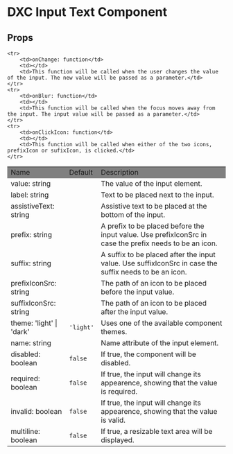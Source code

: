 # DXC Input Text Component

## Props

<table>
    <tr style="background-color: grey">
        <td>Name</td>
        <td>Default</td>
        <td>Description</td>
    </tr>
    <tr>
        <td>value: string</td>
        <td><code></code></td>
        <td>The value of the input element.</td>
    </tr>
    <tr>
        <td>label: string</td>
        <td></td>
        <td>Text to be placed next to the input.</td>
    </tr>
    <tr>
        <td>assistiveText: string</td>
        <td></td>
        <td>Assistive text to be placed at the bottom of the input.</td>
    </tr>
    <tr>
        <td>prefix: string</td>
        <td></td>
        <td>A prefix to be placed before the input value. Use prefixIconSrc in case the prefix needs to be an icon.</td>
    </tr>
    <tr>
        <td>suffix: string</td>
        <td></td>
        <td>A suffix to be placed after the input value. Use suffixIconSrc in case the suffix needs to be an icon.</td>
    </tr>
    <tr>
        <td>prefixIconSrc: string</td>
        <td></td>
        <td>The path of an icon to be placed before the input value.</td>
    </tr>
    <tr>
        <td>suffixIconSrc: string</td>
        <td></td>
        <td>The path of an icon to be placed after the input value.</td>
    </tr>
    <tr>
        <td>theme: 'light' | 'dark'</td>
        <td><code>'light'</code></td>
        <td>Uses one of the available component themes.</td>
    </tr>
    <tr>
        <td>name: string</td>
        <td></td>
        <td>Name attribute of the input element.</td>
    </tr>
    <tr>
        <td>disabled: boolean</td>
        <td><code>false</code></td>
        <td>If true, the component will be disabled.</td>
    </tr>
    <tr>
        <td>required: boolean</td>
        <td><code>false</code></td>
        <td>If true, the input will change its appearence, showing that the value is required.</td>
    </tr>
    <tr>
        <td>invalid: boolean</td>
        <td><code>false</code></td>
        <td>If true, the input will change its appearence, showing that the value is valid.</td>
    </tr>
    <tr>
        <td>multiline: boolean</td>
        <td><code>false</code></td>
        <td>If true, a resizable text area will be displayed.</td>
    </tr>

    <tr>
        <td>onChange: function</td>
        <td></td>
        <td>This function will be called when the user changes the value of the input. The new value will be passed as a parameter.</td>
    </tr>
    <tr>
        <td>onBlur: function</td>
        <td></td>
        <td>This function will be called when the focus moves away from the input. The input value will be passed as a parameter.</td>
    </tr>
    <tr>
        <td>onClickIcon: function</td>
        <td></td>
        <td>This function will be called when either of the two icons, prefixIcon or sufixIcon, is clicked.</td>
    </tr>
</table>
